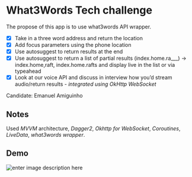
# What3Words Tech challenge

The propose of this app is to use what3words API wrapper.

 - [x] Take in a three word address and return the location
 - [x] Add focus parameters using the phone location
 - [x] Use autosuggest to return results at the end
 - [x] Use autosuggest to return a list of partial results (index.home.ra___) → index.home,raft, index.home.rafts and display live in the list or via typeahead
 - [x] Look at our voice API and discuss in interview how you’d stream audio/return results - *integrated using OkHttp WebSocket*
   
Candidate: Emanuel Amiguinho

## Notes

Used *MVVM* architecture, *Dagger2*, *Okhttp for WebSocket*, *Coroutines*, *LiveData*, *what3words wrapper*.

## Demo
![enter image description here](https://drive.google.com/uc?export=view&id=18A6jubMoD7hs5_dX76-dnwhVMjDldEUX)
